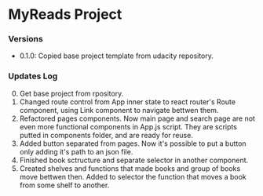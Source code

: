 # MyReads Project

### Versions

* 0.1.0: Copied base project template from udacity repository.

### Updates Log

0. Get base project from rpository.
1. Changed route control from App inner state to react router's Route component, using Link component to navigate bettwen them.
2. Refactored pages components. Now main page and search page are not even more functional components in App.js script. They are scripts putted in components folder, and are ready for reuse.
3. Added button separated from pages. Now it's possible to put a button only adding it's path to an json file.
4. Finished book sctructure and separate selector in another component.
5. Created shelves and functions that made books and group of books move bettwen then. Added to selector the function that moves a book from some shelf to another.